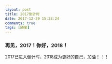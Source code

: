 ```yaml
---
layout: post
title: 2017倒计时
date: 2017-12-29 15:28:24
comments: true
tags: [随笔]
---
```


### 再见，2017！你好，2018！
2017已进入倒计时，2018成为更好的自己，加油！！！